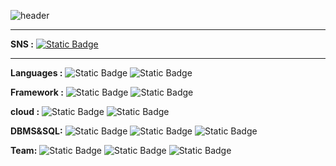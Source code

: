 ![header](https://capsule-render.vercel.app/api?type=slice&color=2ECC71&height=300&section=header&text=hyeon%20github&fontSize=60)

------
**SNS :** [![Static Badge](https://img.shields.io/badge/velog-%2320C997?style=for-the-badge&logo=velog&logoColor=white)](https://velog.io/@wngus4278)

-------

**Languages :**  ![Static Badge](https://img.shields.io/badge/python-%233776AB?style=for-the-badge&logo=python&logoColor=white) ![Static Badge](https://img.shields.io/badge/java-%23FF6550?style=for-the-badge&logo=java&logoColor=white)


**Framework :** ![Static Badge](https://img.shields.io/badge/springboot-%236DB33F?style=for-the-badge&logo=springboot&logoColor=white)   ![Static Badge](https://img.shields.io/badge/django-%23092E20?style=for-the-badge&logo=django&logoColor=white)


**cloud :** ![Static Badge](https://img.shields.io/badge/amazonaws-%23232F3E?style=for-the-badge&logo=amazonaws&logoColor=white) ![Static Badge](https://img.shields.io/badge/microsoftazure-%230078D4?style=for-the-badge&logo=microsoftazure&logoColor=white)


**DBMS&SQL:** ![Static Badge](https://img.shields.io/badge/mysql-%234479A1?style=for-the-badge&logo=mysql&logoColor=white) ![Static Badge](https://img.shields.io/badge/postgresql-%234169E1?style=for-the-badge&logo=postgresql&logoColor=white) ![Static Badge](https://img.shields.io/badge/AqueryTool-%23669DF6?style=for-the-badge&logo=AqueryTool&logoColor=white) 


**Team:** ![Static Badge](https://img.shields.io/badge/notion-%23000000?style=for-the-badge&logo=notion&logoColor=white) ![Static Badge](https://img.shields.io/badge/slack-%234A154B?style=for-the-badge&logo=slack&logoColor=white) ![Static Badge](https://img.shields.io/badge/trello-%230052CC?style=for-the-badge&logo=trello&logoColor=white)
